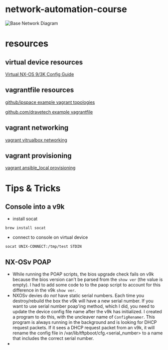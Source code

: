 # network-automation-course

![Base Network Diagram](https://github.com/ctopher78/network-automation-course/images/base_network_diagram.jpg)


# resources

## virtual device resources
[Virtual NX-OS 9/3K Config Guide](https://www.cisco.com/c/en/us/td/docs/switches/datacenter/nexus9000/sw/7-x/nx-osv/configuration/guide/b_NX-OSv_9000/b_NX-OSv_chapter_01.html#id_45079)

## vagrantfile resources
[github/ipspace example vagrant topologies](https://github.com/ipspace/NetOpsWorkshop/tree/master/topologies)

[github.com/dravetech example vagrantfile](https://github.com/dravetech/network-tutorials/tree/master/labs/lab1)

## vagrant networking
[vagrant vitrualbox networking](https://www.vagrantup.com/docs/virtualbox/networking.html)

## vagrant provisioning
[vagrant ansible_local provisioning](https://www.vagrantup.com/docs/provisioning/ansible_local.html)


# Tips & Tricks

## Console into a v9k
- install socat

```
brew install socat
```

- connect to console on virtual device

```
socat UNIX-CONNECT:/tmp/test STDIN
```

## NX-OSv POAP
- While running the POAP scripts, the bios upgrade check fails on v9k because the bios version can't be parsed from the `show ver` (the value is empty).
  I had to add some code to to the paop script to account for this difference in the v9k `show ver`.
- NXOSv devies do *not* have static serial numbers.  Each time you destroy/rebuild the box the v9k will have a new serial number. 
  If you want to use serial number poap'ing method, which I did, you need to update the device config file name after the v9k has
  initialized.  I created a program to do this, with the uncleaver name of `ConfigRenamer`.  This program is always running in 
  the background and is looking for DHCP request packets.  If it sees a DHCP request packet from an v9k, it will rename the 
  config file in /var/lib/tftpboot/cfg.<serial_number> to a name that includes the correct serial number.
- 
